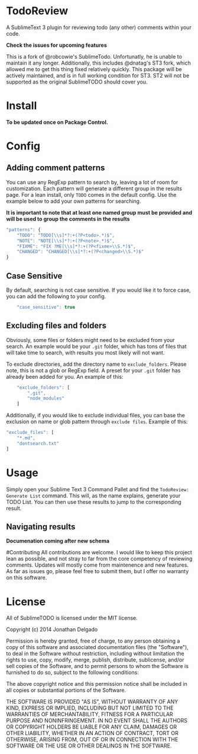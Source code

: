 # TodoReview
A SublimeText 3 plugin for reviewing todo (any other) comments within your code.

**Check the issues for upcoming features**

This is a fork of @robcowie's SublimeTodo. Unfortunatly, he is unable to maintain it any longer. Additionally, this includes @dnatag's ST3 fork, which allowed me to get this thing fixed relatively quickly. This package will be actively maintained, and is in full working condition for ST3. ST2 will not be supported as the original SublimeTODO should cover you.


# Install
**To be updated once on Package Control.**

# Config


## Adding comment patterns
You can use any RegExp pattern to search by, leaving a lot of room for customization. Each pattern will generate a different group in the results page. For a lean install, only `TODO` comes in the default config. Use the example below to add your own patterns for searching.

**It is important to note that at least one named group must be provided and will be used to group the comments in the results**

```javascript
"patterns": {
    "TODO": "TODO[\\s]*?:+(?P<todo>.*)$",
    "NOTE": "NOTE[\\s]*?:+(?P<note>.*)$",
    "FIXME": "FIX ?ME[\\s]*?:+(?P<fixme>\\S.*)$",
    "CHANGED": "CHANGED[\\s]*?:+(?P<changed>\\S.*)$"
}
```


## Case Sensitive
By default, searching is not case sensitive. If you would like it to force case, you can add the following to your config.

```javascript
    "case_sensitive": true
```



## Excluding files and folders
Obviously, some files or folders might need to be excluded from your search. An example would be your `.git` folder, which has tons of files that will take time to search, with results you most likely will not want.

To exclude directories, add the directory name to `exclude_folders`. Please note, this is not a glob or RegExp field. A preset for your `.git` folder has already been added for you. An example of this:

```javascript
    "exclude_folders": [
        ".git",
        "node_modules"
    ]
```

Additionally, if you would like to exclude individual files, you can base the exclusion on name or glob pattern through `exclude files`. Example of this:

```javascript
"exclude_files": [
    "*.md",
    "dontsearch.txt"
]
```



# Usage
Simply open your Sublime Text 3 Command Pallet and find the `TodoReview: Generate List` command. This will, as the name explains, generate your TODO List. You can then use these results to jump to the corresponding result.

## Navigating results
**Documenation coming after new schema**


#Contributing
All contributions are welcome. I would like to keep this project lean as possible, and not stray to far from the core competency of reviewing comments. Updates will mostly come from maintenence and new features. As far as issues go, please feel free to submit them, but I offer no warranty on this software.


# License
All of SublimeTODO is licensed under the MIT license.

Copyright (c) 2014 Jonathan Delgado

Permission is hereby granted, free of charge, to any person obtaining a copy of this software and associated documentation files (the "Software"), to deal in the Software without restriction, including without limitation the rights to use, copy, modify, merge, publish, distribute, sublicense, and/or sell copies of the Software, and to permit persons to whom the Software is furnished to do so, subject to the following conditions:

The above copyright notice and this permission notice shall be included in all copies or substantial portions of the Software.

THE SOFTWARE IS PROVIDED "AS IS", WITHOUT WARRANTY OF ANY KIND, EXPRESS OR IMPLIED, INCLUDING BUT NOT LIMITED TO THE WARRANTIES OF MERCHANTABILITY, FITNESS FOR A PARTICULAR PURPOSE AND NONINFRINGEMENT. IN NO EVENT SHALL THE AUTHORS OR COPYRIGHT HOLDERS BE LIABLE FOR ANY CLAIM, DAMAGES OR OTHER LIABILITY, WHETHER IN AN ACTION OF CONTRACT, TORT OR OTHERWISE, ARISING FROM, OUT OF OR IN CONNECTION WITH THE SOFTWARE OR THE USE OR OTHER DEALINGS IN THE SOFTWARE.
